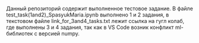Данный репозиторий содержит выполненное тестовое задание. В файле test_task(1and2)_SpasyukMaria.ipynb выполнено 1 и 2 задания, в текстовом файле link_for_3and4_tasks.txt лежит ссылка на гугл колаб, где выполнены 3 и 4 задания, так как в VS Code возник конфликт ml-библиотек с версией numpy.
